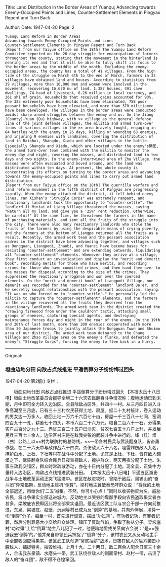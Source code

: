 Title: Land Distribution in the Border Areas of Yuanqu; Advancing towards Enemy-Occupied Points and Lines; Counter-Settlement Elements in Pingyao Repent and Turn Back

Author:
Date: 1947-04-20
Page: 2

    Yuanqu Land Reform in Border Areas
    Advancing towards Enemy-Occupied Points and Lines
    Counter-Settlement Elements in Pingyao Repent and Turn Back
    [Report from our Taiyue office on the 18th] The Yuanqu Land Reform Committee reported on the 26-day struggle for emancipation of farmers throughout the county, stating that the movement in the hinterland is nearing its end and that it will be able to fully shift its focus to the border areas by the middle of the month. Excluding the enemy-occupied areas, the county has a total of 41 villages. From the high tide of the struggle on March 4th to the end of March, farmers in 33 villages have obtained land and houses. According to statistics from 29 villages, more than 10,000 men and women were involved in the movement, recovering 16,670 mu of land, 1,387 houses, 491 cave dwellings, 74 head of livestock, 6.26 million in local currency, and 261 shi of grain. Households that received gains accounted for 93%. The 325 extremely poor households have been eliminated, 758 poor peasant households have been elevated, and more than 370 militiamen have been developed. The villages in the border areas were conducted amidst sharp armed struggles between the enemy and us. On the Jiang (County)-Yuan (Qu) highway, with ×× village as the general defense line of the joint defense villages, the militia and armed turn-over teams of various villages in the ×× area bravely fought, engaging in 64 battles with the enemy in 26 days, killing or wounding 68 enemies, and injuring 9 enemies with landmines, covering the distribution of land in Baishui, Shangdu, Xiadu and other villages in the battle. Especially Shangdu and Xiadu, which are located under the enemy's碉堡, the armed turn-over team combined with the militia to monitor the enemy day and night, covering the masses, and distributed land in two days and two nights. In the enemy-intertwined area of ​​Zhu Village, the masses were often evacuated and moved around, and the land was distributed within ten days. At present, the whole county is concentrating its efforts on turning to the border areas and advancing towards the enemy-occupied points and lines to carry out armed land distribution.
    [Report from our Taiyue office on the 18th] The guerrilla warfare and land reform movement in the fifth district of Pingyao are progressing rapidly. When the enemy attacked the district, it fell behind enemy lines. Yan Xishan's "Struggle Corps" was extremely rampant, and reactionary landlords took the opportunity to "counter-settle". The landlord Ji Mintai of Liang Village threatened the masses, saying: "Return all my land, and give you a '25%' rent reduction. Otherwise, be careful!" At the same time, he threatened the farmers in the name of purchasing materials, and sent all the fruits of the struggle into the city. There were also many reactionary landlords who stole the fruits of the farmers by using the despicable means of crying poverty, and the farmers at the bottom of Liangpo returned all the fruits as a result. Recently, the armed work team and the peasant association cadres in the district have been advancing together, and villages such as Dongquan, Liangpodi, Zhaobi, and Yuanci have become bases for resisting "counter-settlement" and are extending outwards, liquidating all "counter-settlement" elements. Whenever they arrive at a village, they first conduct an investigation and display the "merit and demerit book", recording merits for those who have merits, and recording crimes for those who have committed crimes, and then hand them over to the masses for disposal according to the size of the crimes. They suppressed the reactionary arrogance and won over the coerced elements. On the "merit and demerit book" of Liangpodi Village, one demerit was recorded for the "counter-settlement" landlord Ba'er, and he secretly sought relationships with the peasant association, saying: "It was ×× who forced me to 'counter-settle'." He personally led the militia to capture the "counter-settlement" elements, and the farmers in the village recovered all the fruits they deserved from the reactionary landlords. The armed work team in the district created the "drawing firewood from under the cauldron" tactic, attacking small groups of enemies, capturing special agents, and destroying maintenance forces day and night in the rear of the enemy. On the 19th and 20th of last month, more than 200 enemies cooperated with more than 30 Japanese troops to jointly attack the Dongquan Town and Shuimo area of ​​our district. The armed work team detoured to the Chang Village and Zhao Village area on the enemy's flanks, and defeated the enemy's "Struggle Corps", forcing the enemy to flee back in a hurry.



<hr /> 

Original: 


### 垣曲边地分田  向敌占点线推进  平遥倒算分子纷纷悔过回头

1947-04-20
第2版()
专栏：

　　垣曲边地分田
    向敌占点线推进
    平遥倒算分子纷纷悔过回头
    【本报太岳十八日电】垣曲土地改革委员会报导全境二十六天农民翻身斗争情况称：腹地运动已到末期，月中即可全力转入边沿区。全县除敌占区外，共四十一村。从三月四日进入斗争高潮至三月底，已有三十三村农民获得土地、房屋。据二十九村统计，卷入运动的男女达一万多人，收回土地一万六千六百七十亩，房屋一千三百八十七间，窑洞四百九十一孔，耕畜七十四头，本币六百二十六万元，粮食二百六十一石。分得果实户占百分之九十三。赤贫三百二十五户已消灭，贫农七百五十八户上升，并发展民兵三百七十余人。边沿区村庄是在敌我尖锐的武装斗争中进行的。绛（县）垣（曲）公路上以××村为联防村的总防线，××一带各村民兵与武装翻身队，皆奋勇作战，在二十六天中与敌作战六十四次，杀伤敌人六十八名，埋雷炸伤敌人九名，掩护白水、上杜、下杜等村在战斗中分配了土地。尤其是上杜、下杜，皆在敌人碉堡之下，武装翻身队结合民兵日夜监视敌人，掩护群众，两天两夜分配了土地。朱家庄敌我交错区，群众时常疏散游动，亦在十日内分配了土地。现全县，正集中力量转入边沿区，向敌占点线推进武装分田。
    【本报太岳十八日电】平遥五区游击战争与土地改革运动正突飞猛进中。该区在敌进攻时，曾陷于敌后。阎锡山的“奋斗团”异常猖獗，反动地主趁机“倒算”。梁村地主冀敏泰恐吓群众说：“将我的土地全部退还，再给你们‘二五’减租。不然，你可小心点！”同时以收买物资为名，威胁农民，将斗争果实全部送进城内。反动地主以哭穷的卑鄙手段向农民盗取果实者亦甚多，梁坡底农民即因此将全部果实退回。最近该区武工队与农会干部一齐向前推进，东泉、梁坡底、赵壁、沅祠等村已成为反“倒算”的基地，并向外伸展，清算一切“倒算”分子。每至一村，首先进行调查，摆出“功过簿”，有功者记功，有罪者记罪，然后分别罪恶大小交给群众处理。镇压了反动气焰，争取了胁从分子。梁坡底村“功过簿”上给“倒算”地主八儿记了一过，他便暗地里找关系向农会说：“是××强迫我去‘倒算’的。”他并亲自带领民兵捕捉了“倒算”分子，该村农民又从反动地主手中全部收回应得果实。该区武工队创造“釜底抽薪”战术，日夜在敌人的后方袭击小股敌人，捕捉特务，摧毁维持。上月十九、二十两日，敌二百余人配合日军三十余人，合击我东泉镇、水磨头一带。武工队绕往敌人的侧面常村、赵村一带，击溃了敌人的“奋斗团”，敌不得不仓惶窜回。
